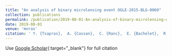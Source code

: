 ```yaml
---
title: "An analysis of binary microlensing event OGLE-2015-BLG-0060"
collection: publications
permalink: /publication/2019-08-01-An-analysis-of-binary-microlensing-event-OGLE-2015-BLG-0060
date: 2019-08-01
venue: 'mnras'
citation: ' Y. {Tsapras},  A. {Cassan},  C. {Ranc},  E. {Bachelet},  R. {Street},  A. {Udalski},  M. {Hundertmark},  V. {Bozza},  J. {Beaulieu},  J. {Marquette},  E. {Euteneuer},  D. {Bramich},  M. {Dominik},  R. {Figuera Jaimes},  K. {Horne},  S. {Mao},  J. {Menzies},  R. {Schmidt},  C. {Snodgrass},  I. {Steele},  J. {Wambsganss},  P. {Mr{\&apos;o}z},  M. {Szyma{\&apos;n}ski},  I. {Soszy{\&apos;n}ski},  J. {Skowron},  P. {Pietrukowicz},  S. {Koz{\l}owski},  R. {Poleski},  K. {Ulaczyk},  M. {Pawlak},  U. {J{\o}rgensen},  J. {Skottfelt},  A. {Popovas},  S. {Ciceri},  H. {Korhonen},  M. {Kuffmeier},  D. {Evans},  N. {Peixinho},  T. {Hinse},  M. {Burgdorf},  J. {Southworth},  R. {Tronsgaard},  E. {Kerins},  M. {Andersen},  S. {Rahvar},  Y. {Wang},  O. {Wertz},  M. {Rabus},  S. {Calchi Novati},  G. {D&apos;Ago},  G. {Scarpetta},  L. {Mancini},  F. {Abe},  Y. {Asakura},  D. {Bennett},  A. {Bhattacharya},  M. {Donachie},  P. {Evans},  A. {Fukui},  Y. {Hirao},  Y. {Itow},  K. {Kawasaki},  N. {Koshimoto},  M. {Li},  C. {Ling},  K. {Masuda},  Y. {Matsubara},  Y. {Muraki},  S. {Miyazaki},  M. {Nagakane},  K. {Ohnishi},  N. {Rattenbury},  To {Saito},  A. {Sharan},  H. {Shibai},  D. {Sullivan},  T. {Sumi},  D. {Suzuki},  P. {Tristram},  T. {Yamada},  A. {Yonehara},  D. {Bramich},  M. {Dominik},  R. {Jaimes},  K. {Horne},  S. {Mao},  J. {Menzies},  R. {Schmidt},  C. {Snodgrass},  I. {Steele},  J. {Wambsganss},  P. {Mr{\&apos;o}z},  M. {Szyma{\&apos;n}ski},  I. {Soszy{\&apos;n}ski},  J. {Skowron},  P. {Pietrukowicz},  S. {Koz{\l}owski},  R. {Poleski},  K. {Ulaczyk},  M. {Pawlak},  U. {J{\o}rgensen},  J. {Skottfelt},  A. {Popovas},  S. {Ciceri},  H. {Korhonen},  M. {Kuffmeier},  D. {Evans},  N. {Peixinho},  T. {Hinse},  M. {Burgdorf},  J. {Southworth},  R. {Tronsgaard},  E. {Kerins},  M. {Andersen},  S. {Rahvar},  Y. {Wang},  O. {Wertz},  M. {Rabus},  S. {Novati},  G. {D&apos;Ago},  G. {Scarpetta},  L. {Mancini},  F. {Abe},  Y. {Asakura},  D. {Bennett},  A. {Bhattacharya},  M. {Donachie},  P. {Evans},  A. {Fukui},  Y. {Hirao},  Y. {Itow},  K. {Kawasaki},  N. {Koshimoto},  M. {Li},  C. {Ling},  K. {Masuda},  Y. {Matsubara},  Y. {Muraki},  S. {Miyazaki},  M. {Nagakane},  K. {Ohnishi},  N. {Rattenbury},  T. {Saito},  A. {Sharan},  H. {Shibai},  D. {Sullivan},  T. {Sumi},  D. {Suzuki},  P. {Tristram},  T. {Yamada},  A. {Yonehara}, &quot;An analysis of binary microlensing event OGLE-2015-BLG-0060.&quot; mnras, 2019.'
---
```

Use [Google Scholar](https://scholar.google.com/scholar?q=An+analysis+of+binary+microlensing+event+OGLE+2015+BLG+0060){:target="_blank"} for full citation